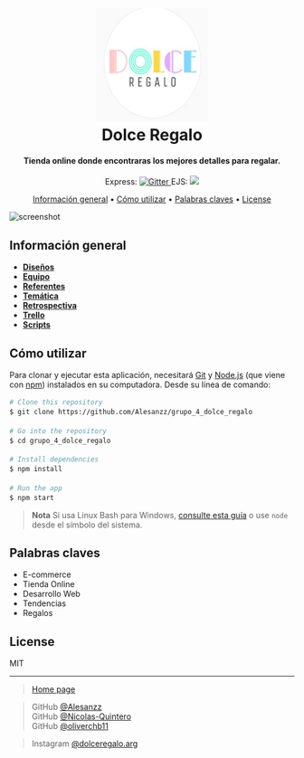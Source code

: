 

<h1 align="center">
  <br>
  <a href="https://github.com/Alesanzz/grupo_4_dolce_regalo/blob/main/info/img/logo.jpg)">
<img src="./backend/public/images/logo.png" style="margin-top:50px;" alt="Dolce regalo" width="200" height="200">
  </a>
  <br>
  Dolce Regalo
  <br>
</h1>

<h4 align="center">Tienda online donde encontraras los mejores detalles para regalar. </h4>

<p align="center">
 Express:  <a href="https://www.npmjs.com/package/express">
    <img src="https://badge.fury.io/js/express.svg"
         alt="Gitter">
  </a>
   EJS: <a href="https://www.npmjs.com/package/ejs"><img src="https://badge.fury.io/js/ejs.svg"></a>


</p>

<p align="center">
  <a href="#key-features">Información general</a> •
  <a href="#how-to-use">Cómo utilizar</a> •
<a href="#key-features">Palabras claves</a> •
  <a href="#license">License</a>
</p>

![screenshot](https://i.im.ge/2022/08/18/Oqk9DL.Captura-de-pantalla-2022-08-18-000848.png)

## Información general
+ [**Diseños**](./info/docs/diseños.md)
+ [**Equipo**](./info/docs/equipo.md)
+ [**Referentes**](./info/docs/referentes.md)
+ [**Temática**](./info/docs/tematica.md)
+ [**Retrospectiva**](./info/docs/retrospectiva.md)
+ [**Trello**](https://trello.com/b/0snc1Txk/dolce)
+ [**Scripts**](./info/scripts)


## Cómo utilizar

Para clonar y ejecutar esta aplicación, necesitará [Git](https://git-scm.com) y [Node.js](https://nodejs.org/en/download/) (que viene con  [npm](http://npmjs.com)) instalados en su computadora. Desde su línea de comando:

```bash
# Clone this repository
$ git clone https://github.com/Alesanzz/grupo_4_dolce_regalo

# Go into the repository
$ cd grupo_4_dolce_regalo

# Install dependencies
$ npm install

# Run the app
$ npm start
```

> **Nota**
> Si usa Linux Bash para Windows, [consulte esta guía](https://www.howtogeek.com/261575/how-to-run-graphical-linux-desktop-applications-from-windows-10s-bash-shell/) o use `node` desde el símbolo del sistema.

## Palabras claves

- E-commerce
- Tienda Online
- Desarrollo Web
- Tendencias
- Regalos


## License

MIT

---

> [Home page](http://localhost:3030/)
 
>  GitHub [@Alesanzz](https://github.com/Alesanzz)  
>  GitHub [@Nicolas-Quintero](https://github.com/Nicolas-Quintero)  
> GitHub [@oliverchb11](https://github.com/oliverchb11) 

> Instagram [@dolceregalo.arg](https://www.instagram.com/dolceregalo.arg/?hl=es)
